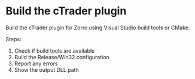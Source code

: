 # Build the cTrader plugin

Build the cTrader plugin for Zorro using Visual Studio build tools or CMake.

Steps:
1. Check if build tools are available
2. Build the Release/Win32 configuration
3. Report any errors
4. Show the output DLL path
